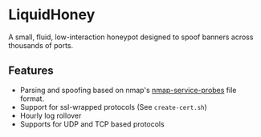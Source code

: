 # LiquidHoney
A small, fluid, low-interaction honeypot designed to spoof banners across thousands of ports. 
## Features
* Parsing and spoofing based on nmap's [nmap-service-probes](https://nmap.org/book/vscan-fileformat.html) file format.
* Support for ssl-wrapped protocols (See `create-cert.sh`)
* Hourly log rollover
* Supports for UDP and TCP based protocols

